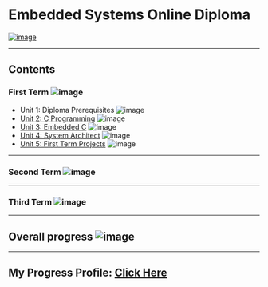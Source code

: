 # Embedded Systems Online Diploma

[![image](https://drive.google.com/uc?export=view&id=1Bcpl5OGMCVsqHlF52MFKXuOHNEaKHi92)](https://www.learn-in-depth.com/online-diploma/sayedaya01@gmail.com)

---

## Contents

### First Term ![image](https://progress-bar.dev/100/?title=Done)

- Unit 1: Diploma Prerequisites ![image](https://progress-bar.dev/100/?title=No_Assignments&color=bababa)
- [Unit 2: C Programming](02_C_Programming) ![image](https://progress-bar.dev/100/)
- [Unit 3: Embedded C](03_Embedded_C) ![image](https://progress-bar.dev/100/)
- [Unit 4: System Architect](04_System_Architect) ![image](https://progress-bar.dev/100/)
- [Unit 5: First Term Projects](05_First_Term_Projects) ![image](https://progress-bar.dev/100/)

---

### Second Term ![image](https://progress-bar.dev/0/?title=In_Progress&color=ff00ff)


---

### Third Term ![image](https://progress-bar.dev/0/?title=In_Progress&color=ff00ff)

---

## Overall progress ![image](https://progress-bar.dev/0/?scale=3&title=Terms&suffix=&width=230&color=aa00ff)

---

## My Progress Profile: [Click Here](https://www.learn-in-depth.com/online-diploma/sayedaya01@gmail.com.dev/1/)
